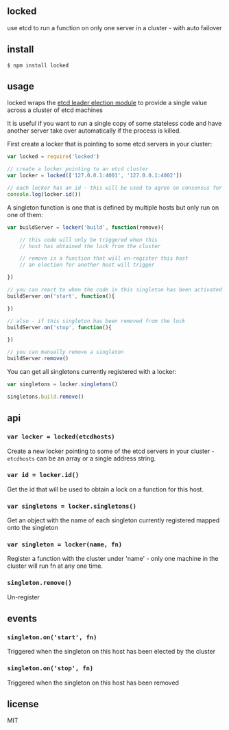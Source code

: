 locked
------

use etcd to run a function on only one server in a cluster - with auto failover

## install

```
$ npm install locked
```

## usage

locked wraps the [etcd leader election module](https://github.com/coreos/etcd/blob/master/Documentation/modules.md) to provide a single value across a cluster of etcd machines

It is useful if you want to run a single copy of some stateless code and have another server take over automatically if the process is killed.

First create a locker that is pointing to some etcd servers in your cluster:

```js
var locked = require('locked')

// create a locker pointing to an etcd cluster
var locker = locked(['127.0.0.1:4001', '127.0.0.1:4002'])

// each locker has an id - this will be used to agree on consensus for running functions
console.log(locker.id())
```

A singleton function is one that is defined by multiple hosts but only run on one of them:

```js
var buildServer = locker('build', function(remove){

	// this code will only be triggered when this
	// host has obtained the lock from the cluster

	// remove is a function that will un-register this host
	// an election for another host will trigger

})

// you can react to when the code in this singleton has been activated
buildServer.on('start', function(){

})

// also - if this singleton has been removed from the lock
buildServer.on('stop', function(){

})

// you can manually remove a singleton
buildServer.remove()
```

You can get all singletons currently registered with a locker:

```js
var singletons = locker.singletons()

singletons.build.remove()
```

## api

### `var locker = locked(etcdhosts)`

Create a new locker pointing to some of the etcd servers in your cluster - `etcdhosts` can be an array or a single address string.

### `var id = locker.id()`

Get the id that will be used to obtain a lock on a function for this host.

### `var singletons = locker.singletons()`

Get an object with the name of each singleton currently registered mapped onto the singleton

### `var singleton = locker(name, fn)`

Register a function with the cluster under 'name' - only one machine in the cluster will run fn at any one time.

### `singleton.remove()`

Un-register 

## events

### `singleton.on('start', fn)`

Triggered when the singleton on this host has been elected by the cluster

### `singleton.on('stop', fn)`

Triggered when the singleton on this host has been removed

## license

MIT